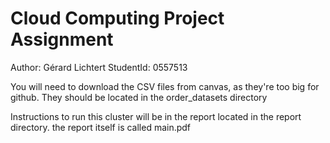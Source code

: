 # Cloud Computing Project Assignment

Author: Gérard Lichtert
StudentId: 0557513

You will need to download the CSV files from canvas, as they're too big for github.
They should be located in the order_datasets directory

Instructions to run this cluster will be in the report located in the report directory.
the report itself is called main.pdf

